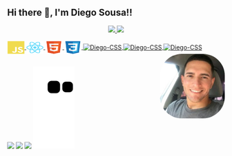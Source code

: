 ## Hi there 👋, I'm Diego Sousa!!

<div align="center">
  <a href="https://github.com/dmenezessousa">
  <img height="180em" src="https://github-readme-stats.vercel.app/api?username=dmenezessousa&show_icons=true&theme=dracula&include_all_commits=true&count_private=true"/>
  <img height="180em" src="https://github-readme-stats.vercel.app/api/top-langs/?username=dmenezessousa&layout=compact&langs_count=7&theme=dracula"/>
</div>

<div style="display: inline_block"><br>
  <img align="center" alt="Diego-Js" height="30" width="40" src="https://raw.githubusercontent.com/devicons/devicon/master/icons/javascript/javascript-plain.svg">
  <img align="center" alt="Diego-React" height="30" width="40" src="https://raw.githubusercontent.com/devicons/devicon/master/icons/react/react-original.svg">
  <img align="center" alt="Diego-HTML" height="30" width="40" src="https://raw.githubusercontent.com/devicons/devicon/master/icons/html5/html5-original.svg">
  <img align="center" alt="Diego-CSS" height="30" width="40" src="https://raw.githubusercontent.com/devicons/devicon/master/icons/css3/css3-original.svg">
  <img align="center" alt="Diego-CSS" height="30" width="40" src="https://cdn.jsdelivr.net/gh/devicons/devicon/icons/nodejs/nodejs-original.svg" />
 <img align="center" alt="Diego-CSS" height="30" width="40" src="https://cdn.jsdelivr.net/gh/devicons/devicon/icons/express/express-original.svg" />
<img align="center" alt="Diego-CSS" height="30" width="40" src="https://cdn.jsdelivr.net/gh/devicons/devicon/icons/mongodb/mongodb-plain-wordmark.svg" />

  <img align="right" alt="my pic" height="150" style="border-radius:50px;" src="profile.jpeg">
  
</div>

##

<div> 
  <a href="https://instagram.com/dmenezessousa" target="_blank"><img src="https://img.shields.io/badge/-Instagram-%23E4405F?style=for-the-badge&logo=instagram&logoColor=white" target="_blank"></a>
  <a href = "mailto:diegomsousaa@gmail.com"><img src="https://img.shields.io/badge/-Gmail-%23333?style=for-the-badge&logo=gmail&logoColor=white" target="_blank"></a>
  <a href="https://www.linkedin.com/in/diegomsousa" target="_blank"><img src="https://img.shields.io/badge/-LinkedIn-%230077B5?style=for-the-badge&logo=linkedin&logoColor=white" target="_blank"></a> 
 
  <img src="https://github.com/dmenezessousa/dmenezessousa/blob/output/github-contribution-grid-snake.svg" alt="Snake animation">

 
</div>

